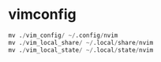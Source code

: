 # vimconfig
```python
mv ./vim_config/ ~/.config/nvim
mv ./vim_local_share/ ~/.local/share/nvim
mv ./vim_local_state/ ~/.local/state/nvim
```
